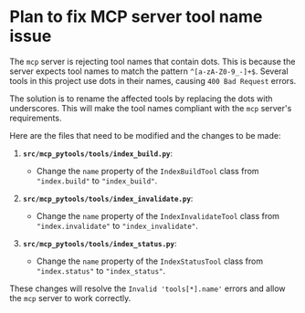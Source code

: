 # Plan to fix MCP server tool name issue

The `mcp` server is rejecting tool names that contain dots. This is because the server expects tool names to match the pattern `^[a-zA-Z0-9_-]+$`. Several tools in this project use dots in their names, causing `400 Bad Request` errors.

The solution is to rename the affected tools by replacing the dots with underscores. This will make the tool names compliant with the `mcp` server's requirements.

Here are the files that need to be modified and the changes to be made:

1.  **`src/mcp_pytools/tools/index_build.py`**:
    -   Change the `name` property of the `IndexBuildTool` class from `"index.build"` to `"index_build"`.

2.  **`src/mcp_pytools/tools/index_invalidate.py`**:
    -   Change the `name` property of the `IndexInvalidateTool` class from `"index.invalidate"` to `"index_invalidate"`.

3.  **`src/mcp_pytools/tools/index_status.py`**:
    -   Change the `name` property of the `IndexStatusTool` class from `"index.status"` to `"index_status"`.

These changes will resolve the `Invalid 'tools[*].name'` errors and allow the `mcp` server to work correctly.
